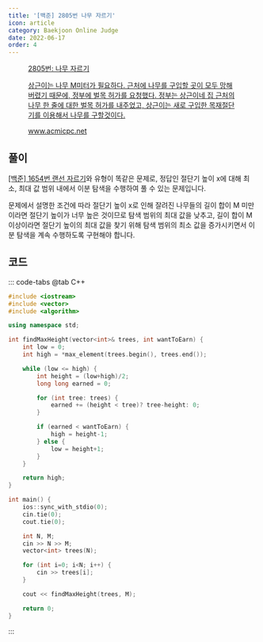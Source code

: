 ```yaml
---
title: '[백준] 2805번 나무 자르기'
icon: article
category: Baekjoon Online Judge
date: 2022-06-17
order: 4
---
```


<figure class="opengraph"><a href="https://www.acmicpc.net/problem/2805" data-source-url="https://www.acmicpc.net/problem/2805">
<div class="og-image" style="background-image: url('https://drive.google.com/uc?export=view&id=1nCax5mgwtYA82T46I_ntU1afsBBNkrLr');"></div>
<div class="og-text">
<p class="og-title">2805번: 나무 자르기</p>
<p class="og-desc">상근이는 나무 M미터가 필요하다. 근처에 나무를 구입할 곳이 모두 망해버렸기 때문에, 정부에 벌목 허가를 요청했다. 정부는 상근이네 집 근처의 나무 한 줄에 대한 벌목 허가를 내주었고, 상근이는 새로 구입한 목재절단기를 이용해서 나무를 구할것이다.</p>
<p class="og-host">www.acmicpc.net</p></div></a></figure>

## 풀이
[[백준] 1654번 랜선 자르기](algorithm/boj/step-by-step/22-binary-search/3-1654/)와 유형이 똑같은 문제로, 정답인 절단기 높이 x에 대해 최소, 최대 값 범위 내에서 이분 탐색을 수행하여 풀 수 있는 문제입니다.

문제에서 설명한 조건에 따라 절단기 높이 x로 인해 잘려진 나무들의 길이 합이 M 미만이라면 절단기 높이가 너무 높은 것이므로 탐색 범위의 최대 값을 낮추고, 길이 합이 M 이상이라면 절단기 높이의 최대 값을 찾기 위해 탐색 범위의 최소 값을 증가시키면서 이분 탐색을 계속 수행하도록 구현해야 합니다.

## 코드
::: code-tabs
@tab C++
```cpp
#include <iostream>
#include <vector>
#include <algorithm>

using namespace std;

int findMaxHeight(vector<int>& trees, int wantToEarn) {
    int low = 0;
    int high = *max_element(trees.begin(), trees.end());

    while (low <= high) {
        int height = (low+high)/2;
        long long earned = 0;

        for (int tree: trees) {
            earned += (height < tree)? tree-height: 0;
        }

        if (earned < wantToEarn) {
            high = height-1;
        } else {
            low = height+1;
        }
    }

    return high;
}

int main() {
    ios::sync_with_stdio(0);
    cin.tie(0);
    cout.tie(0);

    int N, M;
    cin >> N >> M;
    vector<int> trees(N);

    for (int i=0; i<N; i++) {
        cin >> trees[i];
    }

    cout << findMaxHeight(trees, M);

    return 0;
}
```
:::
